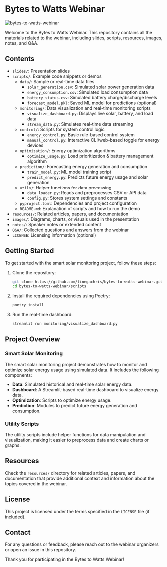 # Bytes to Watts Webinar

![bytes-to-watts-webinar](https://github.com/user-attachments/assets/b08f805e-50bb-4779-bf0d-a30a470c6abf)

Welcome to the Bytes to Watts Webinar. This repository contains all the materials related to the webinar, including slides, scripts, resources, images, notes, and Q&A.

## Contents

- `slides/`: Presentation slides
- `scripts/`: Example code snippets or demos
  - `data/`: Sample or real-time data files
    - `solar_generation.csv`: Simulated solar power generation data
    - `energy_consumption.csv`: Simulated load consumption data
    - `battery_status.csv`: Simulated battery charge/discharge levels
    - `forecast_model.pkl`: Saved ML model for predictions (optional)
  - `monitoring/`: Data visualization and real-time monitoring scripts
    - `visualize_dashboard.py`: Displays live solar, battery, and load data
    - `stream_data.py`: Simulates real-time data streaming
  - `control/`: Scripts for system control logic
    - `energy_control.py`: Basic rule-based control system
    - `manual_control.py`: Interactive CLI/web-based toggle for energy devices
  - `optimization/`: Energy optimization algorithms
    - `optimize_usage.py`: Load prioritization & battery management algorithm
  - `prediction/`: Forecasting energy generation and consumption
    - `train_model.py`: ML model training script
    - `predict_energy.py`: Predicts future energy usage and solar generation
  - `utils/`: Helper functions for data processing
    - `data_loader.py`: Reads and preprocesses CSV or API data
    - `config.py`: Stores system settings and constants
  - `pyproject.toml`: Dependencies and project configuration
  - `README.md`: Explanation of scripts and how to run the demo
- `resources/`: Related articles, papers, and documentation
- `images/`: Diagrams, charts, or visuals used in the presentation
- `notes/`: Speaker notes or extended content
- `Q&A/`: Collected questions and answers from the webinar
- `LICENSE`: Licensing information (optional)

## Getting Started

To get started with the smart solar monitoring project, follow these steps:

1. Clone the repository:

    ```sh
    git clone https://github.com/tinegachris/bytes-to-watts-webinar.git
    cd bytes-to-watts-webinar/scripts
    ```

2. Install the required dependencies using Poetry:

    ```sh
    poetry install
    ```

3. Run the real-time dashboard:

    ```sh
    streamlit run monitoring/visualize_dashboard.py
    ```

## Project Overview

### Smart Solar Monitoring

The smart solar monitoring project demonstrates how to monitor and optimize solar energy usage using simulated data. It includes the following components:

- **Data**: Simulated historical and real-time solar energy data.
- **Dashboard**: A Streamlit-based real-time dashboard to visualize energy data.
- **Optimization**: Scripts to optimize energy usage.
- **Prediction**: Modules to predict future energy generation and consumption.

### Utility Scripts

The utility scripts include helper functions for data manipulation and visualization, making it easier to preprocess data and create charts or graphs.

## Resources

Check the `resources/` directory for related articles, papers, and documentation that provide additional context and information about the topics covered in the webinar.

## License

This project is licensed under the terms specified in the `LICENSE` file (if included).

## Contact

For any questions or feedback, please reach out to the webinar organizers or open an issue in this repository.

Thank you for participating in the Bytes to Watts Webinar!
